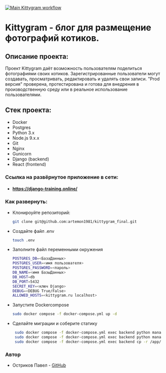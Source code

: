 [![Main Kittygram workflow](https://github.com/artemon1981/kittygram_final/actions/workflows/main.yml/badge.svg)](https://github.com/artemon1981/kittygram_final/actions/workflows/main.yml)

# Kittygram - блог для размещение фотографий котиков. 
 
## Описание проекта: 
 
Проект Kittygram даёт возможность пользователям поделиться  фотографиями своих  котиков. Зарегистрированные пользователи могут создавать, просматривать, редактировать и удалять свои записи. "Prod версия" проверена, протестирована и готова для внедрения в производственную среду или в реальное использование пользователями.

## Стек проекта:

- Docker
- Postgres
- Python 3.x 
- Node.js 9.x.x 
- Git 
- Nginx 
- Gunicorn 
- Django (backend) 
- React (frontend)

###  Cсылка на развёрнутое приложение в сети: 
- #### https://django-training.online/ 

### Как развернуть: 
 
 - Клонироуйте репозиторий:
 
    ```bash
    git clone git@github.com:artemon1981/kittygram_final.git
    ```
 - Создайте файл .env

    ```bash
    touch .env
    ```
- Заполните файл переменными окружения

    ```bash
    POSTGRES_DB=<БазаДанных>
    POSTGRES_USER=<имя пользователя>
    POSTGRES_PASSWORD=<пароль>
    DB_NAME=<имя БазыДанных>
    DB_HOST=db
    DB_PORT=5432
    SECRET_KEY=<ключ Django>
    DEBUG=<DEBUG True/False>
    ALLOWED_HOSTS=<kittygram.ru localhost>
    ```

- Запустите Dockercompose

    ```bash
    sudo docker compose -f docker-compose.yml up -d
    ```

- Сделайте миграции и соберите статику

   ```bash
    sudo docker compose -f docker-compose.yml exec backend python manage.py migrate
    sudo docker compose -f docker-compose.yml exec backend python manage.py collectstatic
    sudo docker compose -f docker-compose.yml exec backend cp -r /app/collected_static/. /backend_static/static/ 
    ``` 
    




 ### Автор 
 
- Остриков Павел - [GitHub](https://github.com/artemon1981)
